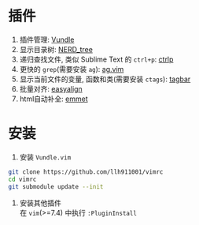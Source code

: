# 插件

1. 插件管理: [Vundle](https://github.com/gmarik/Vundle.vim)
1. 显示目录树: [NERD_tree](https://github.com/scrooloose/nerdtree)
1. 递归查找文件, 类似 Sublime Text 的 `ctrl+p`: [ctrlp](https://github.com/kien/ctrlp.vim)
1. 更快的 `grep`(需要安装 `ag`): [ag.vim](https://github.com/mattn/emmet-vim)
1. 显示当前文件的变量, 函数和类(需要安装 `ctags`): [tagbar](https://github.com/majutsushi/tagbar)
1. 批量对齐: [easyalign](https://github.com/junegunn/vim-easy-align)
1. html自动补全: [emmet](https://github.com/mattn/emmet-vim)

# 安装

1. 安装 `Vundle.vim`
```bash
git clone https://github.com/llh911001/vimrc
cd vimrc
git submodule update --init
```
1. 安装其他插件  
在 `vim`(>=7.4) 中执行 `:PluginInstall`
